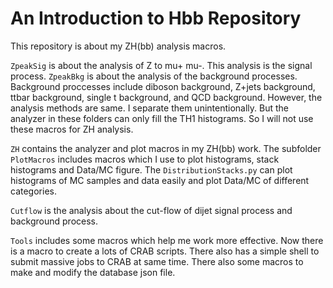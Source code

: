 # An Introduction to Hbb Repository

This repository is about my ZH(bb) analysis macros.

`ZpeakSig` is about the analysis of Z to mu+ mu-. This analysis is the signal process. `ZpeakBkg` is about the analysis of the background processes. Background proccesses include
diboson background, Z+jets background, ttbar background, single t background, and QCD background. However, the analysis methods are same. I separate them unintentionally. But the analyzer in these folders can only
fill the TH1 histograms. So I will not use these macros for ZH analysis.

`ZH` contains the analyzer and plot macros in my ZH(bb) work. The subfolder `PlotMacros` includes macros which I use to plot histograms, stack histograms and Data/MC figure. The `DistributionStacks.py` can plot histograms of MC samples and data easily and plot Data/MC of different categories. 

`Cutflow` is the analysis about the cut-flow of dijet signal process and background process. 

`Tools` includes some macros which help me work more effective. Now there is a macro to create a lots of CRAB scripts. There also has a simple shell to submit massive jobs to CRAB at same time. There also some macros to make and modify the database json file. 
